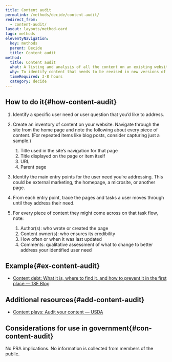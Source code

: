 ```yaml
---
title: Content audit
permalink: /methods/decide/content-audit/
redirect_from:
  - content-audit/
layout: layouts/method-card
tags: methods
eleventyNavigation:
  key: methods
  parent: Decide
  title: Content audit
method:
  title: Content audit
  what: A listing and analysis of all the content on an existing website (including pages, files, videos, audio or other data) that your users might reasonably encounter.
  why: To identify content that needs to be revised in new versions of a website. Content audits can also help you identify who is responsible for content, how often it should be updated, and what role a particular piece of content plays for users.
  timeRequired: 3-8 hours
  category: decide
---
```


## How to do it{#how-content-audit}

1. Identify a specific user need or user question that you’d like to address.
1. Create an inventory of content on your website. Navigate through the site from the home page and note the following about every piece of content. (For repeated items like blog posts, consider capturing just a sample.)

    1. Title used in the site’s navigation for that page
    1. Title displayed on the page or item itself
    1. URL
    1. Parent page

1. Identify the main entry points for the user need you’re addressing. This could be external marketing, the homepage, a microsite, or another page.
1. From each entry point, trace the pages and tasks a user moves through until they address their need.
1. For every piece of content they might come across on that task flow, note:

    1. Author(s): who wrote or created the page
    1. Content owner(s): who ensures its credibility
    1. How often or when it was last updated
    1. Comments: qualitative assessment of what to change to better address your identified user need

<section class="method--section method--section--18f-example" markdown="1">

## Example{#ex-content-audit}

- [Content debt: What it is, where to find it, and how to prevent it in the first place — 18F Blog](https://18f.gsa.gov/2016/05/19/content-debt-what-it-is-where-to-find-it-and-how-to-prevent-it-in-the-first-place/)

</section>

<section class="method--section method--section--additional-resources" markdown="1">

## Additional resources{#add-content-audit}

- [Content plays: Audit your content — USDA](https://www.usda.gov/digital-strategy/content/plays#content3)

</section>

<section class="method--section method--section--government-considerations" markdown="1" >

## Considerations for use in government{#con-content-audit}

No PRA implications. No information is collected from members of the public.
</section>
